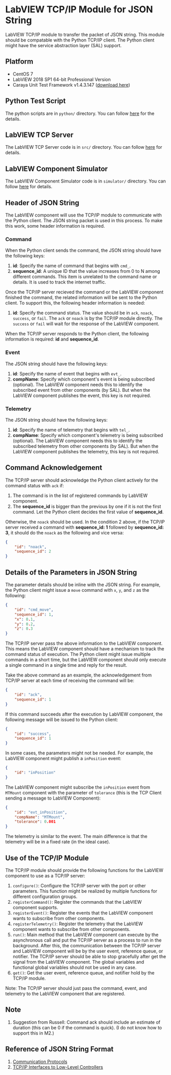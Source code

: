 # LabVIEW TCP/IP Module for JSON String

LabVIEW TCP/IP module to transfer the packet of JSON string.
This module should be compatable with the Python TCP/IP client.
The Python client might have the service abstraction layer (SAL) support.

## Platform

- CentOS 7
- LabVIEW 2018 SP1 64-bit Professional Version
- Caraya Unit Test Framework v1.4.3.147 ([download here](https://github.com/JKISoftware/Caraya/releases/tag/1.4.3))

## Python Test Script

The python scripts are in `python/` directory.
You can follow [here](python/README.md) for the details.

## LabVIEW TCP Server

The LabVIEW TCP Server code is in `src/` directory.
You can follow [here](src/README.md) for details.

## LabVIEW Component Simulator

The LabVIEW Component Simulator code is in `simulator/` directory.
You can follow [here](simulator/README.md) for details.

## Header of JSON String

The LabVIEW component will use the TCP/IP module to communicate with the Python client.
The JSON string packet is used in this process.
To make this work, some header information is required.

### Command

When the Python client sends the command, the JSON string should have the following keys:

1. **id**: Specify the name of command that begins with `cmd_`.
2. **sequence_id**: A unique ID that the value increases from 0 to N among different commands.
This item is unrelated to the command name or details.
It is used to track the internet traffic.

Once the TCP/IP server recieved the command or the LabVIEW component finished the command, the related information will be sent to the Python client.
To support this, the following header information is needed:

1. **id**: Specify the command status.
The value should be in `ack`, `noack`, `success`, or `fail`.
The `ack` or `noack` is by the TCP/IP module directly.
The `success` or `fail` will wait for the response of the LabVIEW component.

When the TCP/IP server responds to the Python client, the following information is required: **id** and **sequence_id**.

### Event

The JSON string should have the following keys:

1. **id**: Specify the name of event that begins with `evt_`.
2. **compName**: Specify which component's event is being subscribed (optional).
The LabVIEW component needs this to identify the subscribed event from other components (by SAL).
But when the LabVIEW component publishes the event, this key is not required.

### Telemetry

The JSON string should have the following keys:

1. **id**: Specify the name of telemetry that begins with `tel_`.
2. **compName**: Specify which component's telemetry is being subscribed (optional).
The LabVIEW component needs this to identify the subscribed telemetry from other components (by SAL).
But when the LabVIEW component publishes the telemetry, this key is not required.

## Command Acknowledgement

The TCP/IP server should acknowledge the Python client actively for the command status with `ack` if:

1. The command is in the list of registered commands by LabVIEW component.
2. The **sequence_id** is bigger than the previous by one if it is not the first command.
Let the Python client decides the first value of **sequence_id**.

Otherwise, the `noack` should be used.
In the condition 2 above, if the TCP/IP server received a command with **sequence_id: 1** followed by **sequence_id: 3**, it should do the `noack` as the following and vice versa:

```json
{
    "id": "noack",
    "sequence_id": 2
}
```

## Details of the Parameters in JSON String

The parameter details should be inline with the JSON string.
For example, the Python client might issue a `move` command with `x`, `y`, and `z` as the following:

```json
{
    "id": "cmd_move",
    "sequence_id": 1,
    "x": 0.1,
    "y": 0.2,
    "z": 0.3
}
```

The TCP/IP server pass the above information to the LabVIEW component.
This means the LabVIEW component should have a mechanism to track the command status of execution.
The Python client might issue multiple commands in a short time, but the LabVIEW component should only execute a single command in a single time and reply for the result.

Take the above command as an example, the acknowledgement from TCP/IP server at each time of receiving the command will be:

```json
{
    "id": "ack",
    "sequence_id": 1
}
```

If this command succeeds after the execution by LabVIEW component, the following message will be issued to the Python client:

```json
{
    "id": "success",
    "sequence_id": 1
}
```

In some cases, the parameters might not be needed.
For example, the LabVIEW component might publish a `inPosition` event:

```json
{
    "id": "inPosition"
}
```

The LabVIEW component might subscribe the `inPosition` event from `MTMount` component with the parameter of `tolerance` (this is the TCP Client sending a message to LabVIEW Component):

```json
{
    "id": "evt_inPosition",
    "compName": "MTMount",
    "tolerance": 0.001
}
```

The telemetry is similar to the event.
The main difference is that the telemetry will be in a fixed rate (in the ideal case).

## Use of the TCP/IP Module

The TCP/IP module should provide the following functions for the LabVIEW component to use as a TCP/IP server:

1. `configure()`: Configure the TCP/IP server with the port or other parameters.
This function might be realized by multiple functions for different configuration groups.
2. `registerCommand()`: Register the commands that the LabVIEW component supports.
3. `registerEvent()`: Register the events that the LabVIEW component wants to subscribe from other components.
4. `registerTelemetry()`: Register the telemetry that the LabVIEW component wants to subscribe from other components.
5. `run()`: Main method that the LabVIEW component can execute by the asynchronous call and put the TCP/IP server as a process to run in the background.
After this, the communication between the TCP/IP server and LabVIEW component will be by the user event, reference queue, or notifier.
The TCP/IP server should be able to stop gracefully after get the signal from the LabVIEW component.
The global variables and functional global variables should not be used in any case.
6. `get()`: Get the user event, reference queue, and notifier hold by the TCP/IP module.

Note: The TCP/IP server should just pass the command, event, and telemetry to the LabVIEW component that are registered.

## Note

1. Suggestion from Russell: Command ack should include an estimate of duration (this can be 0 if the command is quick).
(I do not know how to support this in M2.)

## Reference of JSON String Format

1. [Communication Protocols](https://ts-mtdome.lsst.io/protocols.html#json-schemas)
2. [TCP/IP Interfaces to Low-Level Controllers](https://confluence.lsstcorp.org/pages/viewpage.action?pageId=140284619)
